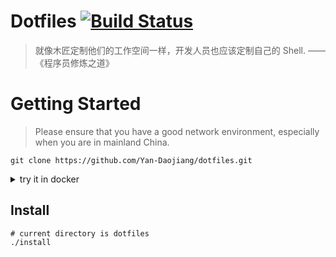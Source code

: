 # Dotfiles [![Build Status](https://github.com/Yan-Daojiang/dotfiles/workflows/CI/badge.svg)](https://github.com/Yan-Daojiang/dotfiles/actions?query=workflow%3ACI)

> 就像木匠定制他们的工作空间一样，开发人员也应该定制自己的 Shell. —— 《程序员修炼之道》

# Getting Started
> Please ensure that you have a good network environment, especially when you are in mainland China.
```
git clone https://github.com/Yan-Daojiang/dotfiles.git
```

<details>
<summary>try it in docker</summary>

```bash
# current directory is dotfiles
docker build -t my-dotfiles -f ./docker/Dockerfile .
docker run --rm -it my-dotfiles
```
</details>

## Install
``` 
# current directory is dotfiles
./install
```
